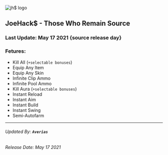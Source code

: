 ![jh$ logo](https://cdn.discordapp.com/attachments/841278556326723598/842107328237142016/cover.png)


## JoeHack$ - Those Who Remain Source
### Last Update: May 17 2021 {source release day}

### Fetures:

* Kill All (``+selectable bonuses``)
* Equip Any Item
* Equip Any Skin
* Infinite Clip Ammo
* Infinite Pool Ammo
* Kill Aura (``+selectable bonuses``)
* Instant Reload
* Instant Aim
* Instant Build
* Instant Swing
* Semi-Autofarm

---
###### Updated By: **`Averias`**
###### Release Date: May 17 2021

